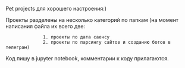 Pet projects для хорошего настроения:)

Проекты разделены на несколько категорий по папкам (на момент написания файла их всего две: 

                  1. проекты по дата саенсу 
                  2. проекты по парсингу сайтов и созданию ботов в телеграм)
                  
Код пишу в jupyter notebook, комментарии к коду прилагаются.
